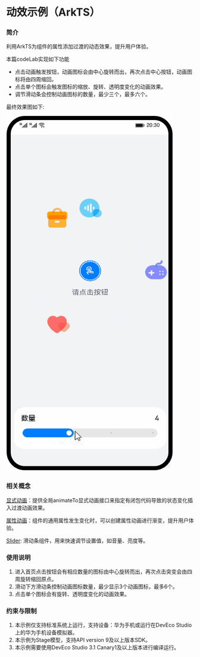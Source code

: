 # 动效示例（ArkTS）
### 简介
利用ArkTS为组件的属性添加过渡的动态效果，提升用户体验。

本篇codeLab实现如下功能
- 点击动画触发按钮，动画图标会由中心旋转而出，再次点击中心按钮，动画图标将由四周缩回。
- 点击单个图标会触发图标的缩放、旋转、透明度变化的动画效果。
- 调节滑动条会控制动画图标的数量，最少三个，最多六个。

最终效果图如下:

![image](screenshots/animation.gif)

### 相关概念 

[显式动画](https://developer.harmonyos.com/cn/docs/documentation/doc-references/ts-explicit-animation-0000001281480722)：提供全局animateTo显式动画接口来指定有闭包代码导致的状态变化插入过渡动画效果。

[属性动画](https://developer.harmonyos.com/cn/docs/documentation/doc-references/ts-animatorproperty-0000001333321185)：组件的通用属性发生变化时，可以创建属性动画进行渐变，提升用户体验。

[Slider](https://developer.harmonyos.com/cn/docs/documentation/doc-references/ts-basic-components-slider-0000001281201142):  滑动条组件，用来快速调节设置值，如音量、亮度等。

### 使用说明
1. 进入首页点击按钮会有相应数量的图标由中心旋转而出，再次点击突变会由四周旋转缩回原点。
2. 滑动下方滑动条控制动画图标数量，最少显示3个动画图标，最多6个。
3. 点击单个图标会有旋转、透明度变化的动画效果。


### 约束与限制
1. 本示例仅支持标准系统上运行，支持设备：华为手机或运行在DevEco Studio上的华为手机设备模拟器。
2. 本示例为Stage模型，支持API version 9及以上版本SDK。
3. 本示例需要使用DevEco Studio 3.1 Canary1及以上版本进行编译运行。
